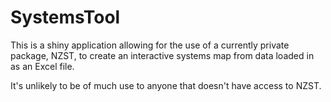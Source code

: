 # SystemsTool

This is a shiny application allowing for the use of a currently private package, NZST, to create an interactive systems map from data loaded in as an Excel file.

It's unlikely to be of much use to anyone that doesn't have access to NZST.

